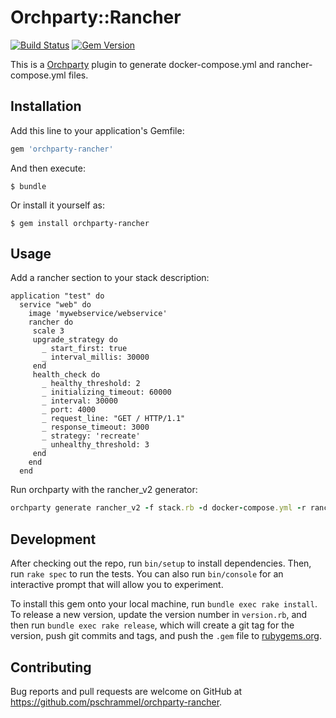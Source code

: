 # Orchparty::Rancher

[![Build Status](https://travis-ci.org/jannishuebl/orchparty.svg?branch=master)](https://travis-ci.org/pschrammel/orchparty-rancher)
[![Gem Version](https://badge.fury.io/rb/orchparty.svg)](https://badge.fury.io/rb/orchparty-rancher)

This is a [Orchparty](https://orch.party/) plugin to generate
docker-compose.yml and rancher-compose.yml files.

## Installation

Add this line to your application's Gemfile:

```ruby
gem 'orchparty-rancher'
```

And then execute:

    $ bundle

Or install it yourself as:

    $ gem install orchparty-rancher

## Usage

Add a rancher section to your stack description:

```
application "test" do
  service "web" do
    image 'mywebservice/webservice'
    rancher do
     scale 3
     upgrade_strategy do
       _ start_first: true
       _ interval_millis: 30000
     end
     health_check do
       _ healthy_threshold: 2
       _ initializing_timeout: 60000
       _ interval: 30000
       _ port: 4000
       _ request_line: "GET / HTTP/1.1"
       _ response_timeout: 3000
       _ strategy: 'recreate'
       _ unhealthy_threshold: 3
     end  
    end 
  end
```

Run orchparty with the rancher_v2 generator:
```ruby
orchparty generate rancher_v2 -f stack.rb -d docker-compose.yml -r rancher-compose.yml
```

## Development

After checking out the repo, run `bin/setup` to install dependencies. Then, run `rake spec` to run the tests. You can also run `bin/console` for an interactive prompt that will allow you to experiment.

To install this gem onto your local machine, run `bundle exec rake install`. To release a new version, update the version number in `version.rb`, and then run `bundle exec rake release`, which will create a git tag for the version, push git commits and tags, and push the `.gem` file to [rubygems.org](https://rubygems.org).

## Contributing

Bug reports and pull requests are welcome on GitHub at
https://github.com/pschrammel/orchparty-rancher.

